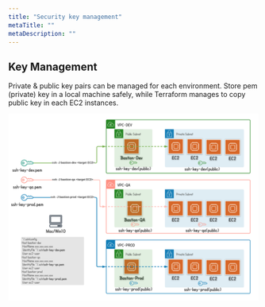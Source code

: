 ```yaml
---
title: "Security key management"
metaTitle: ""
metaDescription: ""
---
```


## Key Management

Private & public key pairs can be managed for each environment.
Store pem (private) key in a local machine safely, while Terraform manages to copy public key in each EC2 instances.  

![](key-management/key_management.png)